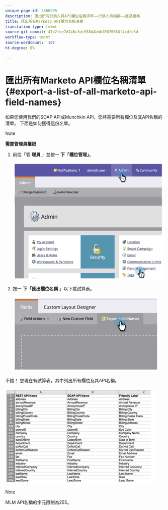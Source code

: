 ```yaml
---
unique-page-id: 2360295
description: 匯出所有行銷人員API欄位名稱清單——行銷人員檔案——產品檔案
title: 匯出所有Marketo API欄位名稱清單
translation-type: tm+mt
source-git-commit: 47b2fee7d146c3dc558d4bbb10070683f4cdfd3d
workflow-type: tm+mt
source-wordcount: '101'
ht-degree: 0%

---
```



# 匯出所有Marketo API欄位名稱清單 {#export-a-list-of-all-marketo-api-field-names}

如果您使用我們的SOAP API或Munchkin API，您將需要所有欄位及其API名稱的清單。 下面是如何獲得這份名單。

>[!NOTE]
>
>**需要管理員權限**

1. 前往「管 **理員** 」並按一 **下「欄位管理」**。

   ![](assets/image2014-9-24-14-3a4-3a54.png)

1. 按一 **下「匯出欄位名稱** 」以下載試算表。

   ![](assets/image2014-9-24-14-3a5-3a6.png)

不錯！ 您現在有試算表，其中列出所有欄位及其API名稱。

![](assets/image2014-9-24-14-3a5-3a19.png)

>[!NOTE]
>
>MLM API名稱的字元限制為255。

